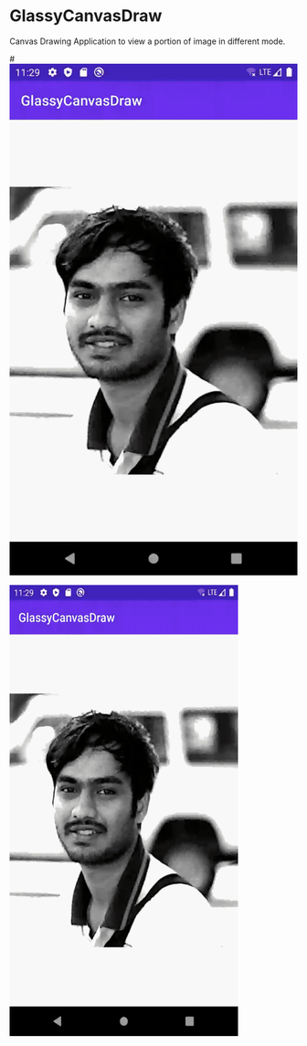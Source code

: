 # GlassyCanvasDraw

Canvas Drawing Application to view a portion of image in different mode.

#![Demo](glassyView.gif)

<img src="glassyView.gif" width="400" height="790">
